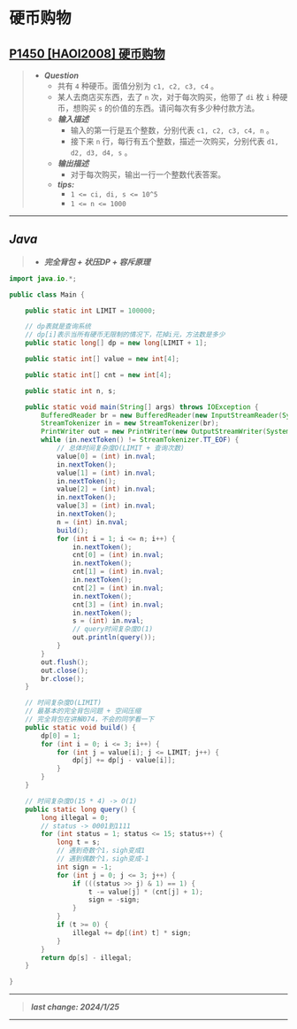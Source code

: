 # 硬币购物

## [P1450 [HAOI2008] 硬币购物](https://www.luogu.com.cn/problem/P1450)

> - ***Question***
>   - 共有 `4` 种硬币。面值分别为 `c1, c2, c3, c4` 。
>   - 某人去商店买东西，去了 `n` 次，对于每次购买，他带了 `di` 枚 `i` 种硬币，想购买 `s` 的价值的东西。请问每次有多少种付款方法。
>   - ***输入描述***
>     - 输入的第一行是五个整数，分别代表 `c1, c2, c3, c4, n` 。
>     - 接下来 `n` 行，每行有五个整数，描述一次购买，分别代表 `d1, d2, d3, d4, s` 。
>   - ***输出描述***
>     - 对于每次购买，输出一行一个整数代表答案。
>   - ***tips:***
>     - `1 <= ci, di, s <= 10^5`
>     - `1 <= n <= 1000`

---

## *Java*

> - ***完全背包 + 状压DP + 容斥原理***

```java
import java.io.*;

public class Main {

    public static int LIMIT = 100000;

    // dp表就是查询系统
    // dp[i]表示当所有硬币无限制的情况下，花掉i元，方法数是多少
    public static long[] dp = new long[LIMIT + 1];

    public static int[] value = new int[4];

    public static int[] cnt = new int[4];

    public static int n, s;

    public static void main(String[] args) throws IOException {
        BufferedReader br = new BufferedReader(new InputStreamReader(System.in));
        StreamTokenizer in = new StreamTokenizer(br);
        PrintWriter out = new PrintWriter(new OutputStreamWriter(System.out));
        while (in.nextToken() != StreamTokenizer.TT_EOF) {
            // 总体时间复杂度O(LIMIT + 查询次数)
            value[0] = (int) in.nval;
            in.nextToken();
            value[1] = (int) in.nval;
            in.nextToken();
            value[2] = (int) in.nval;
            in.nextToken();
            value[3] = (int) in.nval;
            in.nextToken();
            n = (int) in.nval;
            build();
            for (int i = 1; i <= n; i++) {
                in.nextToken();
                cnt[0] = (int) in.nval;
                in.nextToken();
                cnt[1] = (int) in.nval;
                in.nextToken();
                cnt[2] = (int) in.nval;
                in.nextToken();
                cnt[3] = (int) in.nval;
                in.nextToken();
                s = (int) in.nval;
                // query时间复杂度O(1)
                out.println(query());
            }
        }
        out.flush();
        out.close();
        br.close();
    }

    // 时间复杂度O(LIMIT)
    // 最基本的完全背包问题 + 空间压缩
    // 完全背包在讲解074，不会的同学看一下
    public static void build() {
        dp[0] = 1;
        for (int i = 0; i <= 3; i++) {
            for (int j = value[i]; j <= LIMIT; j++) {
                dp[j] += dp[j - value[i]];
            }
        }
    }

    // 时间复杂度O(15 * 4) -> O(1)
    public static long query() {
        long illegal = 0;
        // status -> 0001到1111
        for (int status = 1; status <= 15; status++) {
            long t = s;
            // 遇到奇数个1，sigh变成1
            // 遇到偶数个1，sigh变成-1
            int sign = -1;
            for (int j = 0; j <= 3; j++) {
                if (((status >> j) & 1) == 1) {
                    t -= value[j] * (cnt[j] + 1);
                    sign = -sign;
                }
            }
            if (t >= 0) {
                illegal += dp[(int) t] * sign;
            }
        }
        return dp[s] - illegal;
    }

}
```

---

> ***last change: 2024/1/25***

---
